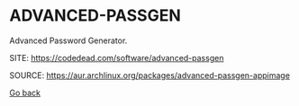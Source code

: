 # ADVANCED-PASSGEN

 Advanced Password Generator.

 SITE: https://codedead.com/software/advanced-passgen

 SOURCE: https://aur.archlinux.org/packages/advanced-passgen-appimage

 [Go back](https://portable-linux-apps.github.io/apps.html)
